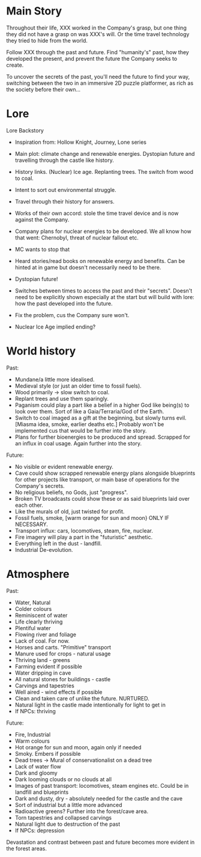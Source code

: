 # Main Story 

Throughout their life, XXX worked in the Company's grasp, but one thing they did not have a grasp on was XXX's will. Or the time travel technology they tried to hide from the world.

Follow XXX through the past and future. Find "humanity's" past, how they developed the present, and prevent the future the Company seeks to create.

To uncover the secrets of the past, you'll need the future to find your way, switching between the two in an immersive 2D puzzle platformer, as rich as the society before their own...


# Lore
Lore Backstory
- Inspiration from: Hollow Knight, Journey, Lone series
- Main plot: climate change and renewable energies. Dystopian future and travelling through the castle like history.
- History links. (Nuclear) Ice age. Replanting trees. The switch from wood to coal.

- Intent to sort out environmental struggle.
- Travel through their history for answers.
- Works of their own accord: stole the time travel device and is now against the Company.
- Company plans for nuclear energies to be developed. We all know how that went: Chernobyl, threat of nuclear fallout etc.
- MC wants to stop that
- Heard stories/read books on renewable energy and benefits. Can be hinted at in game but doesn't necessarily need to be there.
- Dystopian future!
- Switches between times to access the past and their "secrets". Doesn't need to be explicitly shown especially at the start but will build with lore: how the past developed into the future.
- Fix the problem, cus the Company sure won't.

- Nuclear Ice Age implied ending?

# World history

Past:
- Mundane/a little more idealised.
- Medieval style (or just an older time to fossil fuels).
- Wood primarily → slow switch to coal.
- Replant trees and use them sparingly.
- Paganism could play a part like a belief in a higher God like being(s) to look over them. Sort of like a Gaia/Terraria/God of the Earth.
- Switch to coal imaged as a gift at the beginning, but slowly turns evil. [Miasma idea, smoke, earlier deaths etc.] Probably won't be implemented cus that would be further into the story.
- Plans for further bioenergies to be produced and spread. Scrapped for an influx in coal usage. Again further into the story.

Future:
- No visible or evident renewable energy.
- Cave could show scrapped renewable energy plans alongside blueprints for other projects like transport, or main base of operations for the Company's secrets.
- No religious beliefs, no Gods, just "progress".
- Broken TV broadcasts could show these or as said blueprints laid over each other.
- Like the murals of old, just twisted for profit.
- Fossil fuels, smoke, [warm orange for sun and moon} ONLY IF NECESSARY.
- Transport influx: cars, locomotives, steam, fire, nuclear.
- Fire imagery will play a part in the "futuristic" aesthetic.
- Everything left in the dust - landfill.
- Industrial De-evolution.

# Atmosphere

Past:
- Water, Natural
- Colder colours
- Reminiscent of water
- Life clearly thriving
- Plentiful water
- Flowing river and foliage
- Lack of coal. For now.
- Horses and carts. "Primitive" transport
- Manure used for crops - natural usage
- Thriving land - greens
- Farming evident if possible
- Water dripping in cave
- All natural stones for buildings - castle
- Carvings and tapestries
- Well aired - wind effects if possible
- Clean and taken care of unlike the future. NURTURED.
- Natural light in the castle made intentionally for light to get in
- If NPCs: thriving
  
Future:
- Fire, Industrial
- Warm colours
- Hot orange for sun and moon, again only if needed
- Smoky. Embers if possible
- Dead trees → Mural of conservationalist on a dead tree
- Lack of water flow
- Dark and gloomy
- Dark looming clouds or no clouds at all
- Images of past transport: locomotives, steam engines etc. Could be in landfill and blueprints
- Dark and dusty, dry - absolutely needed for the castle and the cave
- Sort of industrial but a little more advanced
- Radioactive greens? Further into the forest/cave area.
- Torn tapestries and collapsed carvings
- Natural light due to destruction of the past
- If NPCs: depression

Devastation and contrast between past and future becomes more evident in the forest areas.
